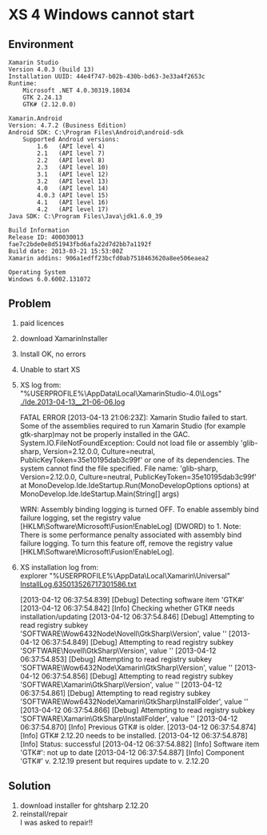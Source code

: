 # XS 4 Windows cannot start #

## Environment ##

	Xamarin Studio
	Version 4.0.3 (build 13)
	Installation UUID: 44e4f747-b02b-430b-bd63-3e33a4f2653c
	Runtime:
		Microsoft .NET 4.0.30319.18034
		GTK 2.24.13
		GTK# (2.12.0.0)

	Xamarin.Android
	Version: 4.7.2 (Business Edition)
	Android SDK: C:\Program Files\Android\android-sdk
		Supported Android versions:
			1.6   (API level 4)
			2.1   (API level 7)
			2.2   (API level 8)
			2.3   (API level 10)
			3.1   (API level 12)
			3.2   (API level 13)
			4.0   (API level 14)
			4.0.3 (API level 15)
			4.1   (API level 16)
			4.2   (API level 17)
	Java SDK: C:\Program Files\Java\jdk1.6.0_39

	Build Information
	Release ID: 400030013
	fae7c2bde0e8d51943fbd6afa22d7d2bb7a1192f
	Build date: 2013-03-21 15:53:00Z
	Xamarin addins: 906a1edff23bcfd0ab7518463620a8ee506eaea2

	Operating System
	Windows 6.0.6002.131072

## Problem ##

1.	paid licences
2. 	download XamarinInstaller  
3.	Install OK, no errors
4. 	Unable to start XS
3.  XS log from:    
	"%USERPROFILE%\AppData\Local\XamarinStudio-4.0\Logs\"   
	[./Ide.2013-04-13__21-06-06.log](./Ide.2013-04-13__21-06-06.log)
		
	FATAL ERROR [2013-04-13 21:06:23Z]: Xamarin Studio failed to start. Some of the assemblies required to run Xamarin Studio (for example gtk-sharp)may not be properly installed in the GAC.
	System.IO.FileNotFoundException: Could not load file or assembly 'glib-sharp, Version=2.12.0.0, Culture=neutral, PublicKeyToken=35e10195dab3c99f' or one of its dependencies. The system cannot find the file specified.
	File name: 'glib-sharp, Version=2.12.0.0, Culture=neutral, PublicKeyToken=35e10195dab3c99f'
	   at MonoDevelop.Ide.IdeStartup.Run(MonoDevelopOptions options)
	   at MonoDevelop.Ide.IdeStartup.Main(String[] args)

	WRN: Assembly binding logging is turned OFF.
	To enable assembly bind failure logging, set the registry value [HKLM\Software\Microsoft\Fusion!EnableLog] (DWORD) to 1.
	Note: There is some performance penalty associated with assembly bind failure logging.
	To turn this feature off, remove the registry value [HKLM\Software\Microsoft\Fusion!EnableLog].
		
4.	XS installation log from:   
	explorer "%USERPROFILE%\AppData\Local\Xamarin\Universal"   
	[InstallLog.635013526717301586.txt](InstallLog.635013526717301586.txt)  
	
	[2013-04-12 06:37:54.839] [Debug] Detecting software item 'GTK#'
	[2013-04-12 06:37:54.842] [Info] Checking whether GTK# needs installation/updating
	[2013-04-12 06:37:54.846] [Debug] Attempting to read registry subkey 'SOFTWARE\Wow6432Node\Novell\GtkSharp\Version', value ''
	[2013-04-12 06:37:54.849] [Debug] Attempting to read registry subkey 'SOFTWARE\Novell\GtkSharp\Version', value ''
	[2013-04-12 06:37:54.853] [Debug] Attempting to read registry subkey 'SOFTWARE\Wow6432Node\Xamarin\GtkSharp\Version', value ''
	[2013-04-12 06:37:54.856] [Debug] Attempting to read registry subkey 'SOFTWARE\Xamarin\GtkSharp\Version', value ''
	[2013-04-12 06:37:54.861] [Debug] Attempting to read registry subkey 'SOFTWARE\Wow6432Node\Xamarin\GtkSharp\InstallFolder', value ''
	[2013-04-12 06:37:54.866] [Debug] Attempting to read registry subkey 'SOFTWARE\Xamarin\GtkSharp\InstallFolder', value ''
	[2013-04-12 06:37:54.870] [Info] Previous GTK# is older.
	[2013-04-12 06:37:54.874] [Info] GTK# 2.12.20 needs to be installed.
	[2013-04-12 06:37:54.878] [Info] Status: successful
	[2013-04-12 06:37:54.882] [Info] Software item 'GTK#': not up to date
	[2013-04-12 06:37:54.887] [Info] Component 'GTK#' v. 2.12.19 present but requires update to v. 2.12.20

	
	
## Solution ##

1.	download installer for ghtsharp 2.12.20
2.	reinstall/repair  
	I was asked to repair!!
